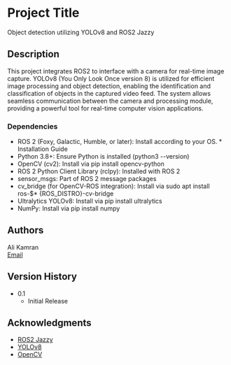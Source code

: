# Project Title

Object detection utilizing YOLOv8 and ROS2 Jazzy

## Description

This project integrates ROS2 to interface with a camera for real-time image capture. YOLOv8 (You Only Look Once version 8) is utilized for efficient image processing and object detection, enabling the identification and classification of objects in the captured video feed. The system allows seamless communication between the camera and processing module, providing a powerful tool for real-time computer vision applications.

### Dependencies

* ROS 2 (Foxy, Galactic, Humble, or later): Install according to your OS. * Installation Guide
* Python 3.8+: Ensure Python is installed (python3 --version)
* OpenCV (cv2): Install via pip install opencv-python
* ROS 2 Python Client Library (rclpy): Installed with ROS 2
* sensor_msgs: Part of ROS 2 message packages
* cv_bridge (for OpenCV-ROS integration): Install via sudo apt install ros-$* {ROS_DISTRO}-cv-bridge
* Ultralytics YOLOv8: Install via pip install ultralytics
* NumPy: Install via pip install numpy


## Authors


Ali Kamran  
[Email](mailto:akamran038@gmail.com)

## Version History

* 0.1
    * Initial Release


## Acknowledgments

* [ROS2 Jazzy](https://docs.ros.org/en/jazzy/index.html)
* [YOLOv8](https://github.com/ultralytics/ultralytics/blob/main/docs/en/models/yolov8.md)
* [OpenCV](https://docs.opencv.org/4.x/index.html)
